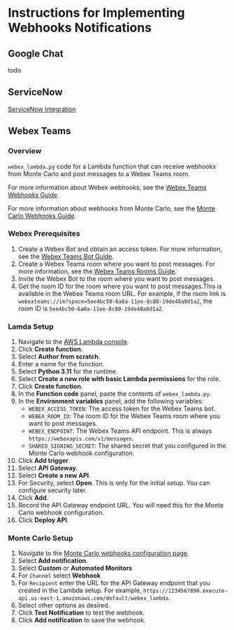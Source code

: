 # Instructions for Implementing Webhooks Notifications

## Google Chat

todo

## ServiceNow

[ServiceNow Integration](https://docs.getmontecarlo.com/docs/servicenow)

## Webex Teams

### Overview

`webex_lambda.py` code for a Lambda function that can receive webhooks from Monte Carlo and post messages to a Webex Teams room.

For more information about Webex webhooks, see the [Webex Teams Webhooks Guide](https://developer.webex.com/docs/api/guides/webhooks).

For more information about webhooks from Monte Carlo, see the [Monte Carlo Webhooks Guide](https://docs.getmontecarlo.com/docs/webhooks).

### Webex Prerequisites

1. Create a Webex Bot and obtain an access token. For more information, see the [Webex Teams Bot Guide](https://developer.webex.com/docs/bots).
2. Create a Webex Teams room where you want to post messages. For more information, see the [Webex Teams Rooms Guide](https://developer.webex.com/docs/api/v1/rooms).
3. Invite the Webex Bot to the room where you want to post messages.
4. Get the room ID for the room where you want to post messages.This is available in the Webex Teams room URL. For example, if the room link is `webexteams://im?space=5ee4bc50-6a0a-11ee-8c80-19de48a0d1a2`, the room ID is `5ee4bc50-6a0a-11ee-8c80-19de48a0d1a2`.

### Lamda Setup

1. Navigate to the [AWS Lambda console](https://console.aws.amazon.com/lambda/home).
2. Click **Create function**.
3. Select **Author from scratch**.
4. Enter a name for the function.
5. Select **Python 3.11** for the runtime.
6. Select **Create a new role with basic Lambda permissions** for the role.
7. Click **Create function**.
8. In the **Function code** panel, paste the contents of `webex_lambda.py`.
9. In the **Environment variables** panel, add the following variables:
    * `WEBEX_ACCESS_TOKEN`: The access token for the Webex Teams bot.
    * `WEBEX_ROOM_ID`: The room ID for the Webex Teams room where you want to post messages.
    * `WEBEX_ENDPOINT`: The Webex Teams API endpoint. This is always `https://webexapis.com/v1/messages`.
    * `SHARED_SIGNING_SECRET`: The shared secret that you configured in the Monte Carlo webhook configuration.
10. Click **Add trigger**.
11. Select **API Gateway**.
12. Select **Create a new API**.
13. For Security, select **Open**. This is only for the initial setup. You can configure security later.
14. Click **Add**.
15. Record the API Gateway endpoint URL. You will need this for the Monte Carlo webhook configuration.
16. Click **Deploy API**.

### Monte Carlo Setup

1. Navigate to the [Monte Carlo webhooks configuration page](https://getmontecarlo.com/settings/notifications).
2. Select **Add notification**.
3. Select **Custom** or **Automated Monitors**
4. For `Channel` select **Webhook**
5. For `Recipient` enter the URL for the API Gateway endpoint that you created in the Lambda setup. For example, `https://1234567890.execute-api.us-east-1.amazonaws.com/default/webex_lambda`.
6. Select other options as desired.
7. Click **Test Notification** to test the webhook.
8. Click **Add notification** to save the webhook.
